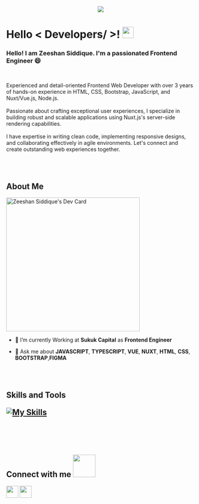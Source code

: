 <div align="center">
    <img src="https://lh3.googleusercontent.com/d/1W55c1p9QsftMSj-4ch3PBDPFYYswrfBC?authuser=0" />
</div>

<h1> Hello < Developers/ >! <img src = "https://raw.githubusercontent.com/MartinHeinz/MartinHeinz/master/wave.gif" width="30"> </h1>
<p align='center'>
</p>

### Hello! I am Zeeshan Siddique. I'm a passionated Frontend Engineer :smile:
<br>
<p>
    Experienced and detail-oriented Frontend Web Developer with over 3 years of hands-on experience in HTML, CSS, Bootstrap, JavaScript, and Nuxt/Vue.js, Node.js. 
    <br>
    <br>
Passionate about crafting exceptional user experiences, I specialize in building robust and scalable applications using Nuxt.js's server-side rendering capabilities.
    <br>
    <br>
I have expertise in writing clean code, implementing responsive designs, and collaborating effectively in agile environments. Let's connect and create outstanding web experiences together.
</p>

<br>
<br>

<h2> About Me</h2>

<a href="https://app.daily.dev/zeeshansiddique980"><img src="https://api.daily.dev/devcards/v2/JnMAf887FejfS7gbLmEoP.png?r=dnk" width="356" alt="Zeeshan Siddique's Dev Card"/></a>

- 🔭 I’m currently Working at <b>Sukuk Capital</b> as <b>Frontend Engineer</b>

- 💬 Ask me about **JAVASCRIPT**, **TYPESCRIPT**, **VUE**, **NUXT**, **HTML**, **CSS**, **BOOTSTRAP**,**FIGMA**

<br>
<br>

<h2> Skills and Tools 

[![My Skills](https://skillicons.dev/icons?i=vue,nuxtjs,vite,js,ts,html,css,sass,tailwind,bootstrap,webpack,figma,git,vscode&perline=8)](https://github.com/zee-shan000)

<br>
<br>

<h2> Connect with me <img src='https://raw.githubusercontent.com/ShahriarShafin/ShahriarShafin/main/Assets/handshake.gif' width="60"> </h2>
<a href = 'https://www.linkedin.com/in/zeeshan-siddique-980/'> <img width = '32px' align= 'center' src="https://raw.githubusercontent.com/rahulbanerjee26/githubAboutMeGenerator/main/icons/linked-in-alt.svg"/></a>
<a href = 'https://twitter.com/Zeeshan64957023'> <img width = '32px' align= 'center' src="https://raw.githubusercontent.com/rahulbanerjee26/githubAboutMeGenerator/main/icons/twitter.svg"/></a>
